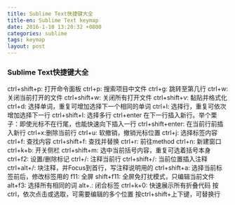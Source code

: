 ```yaml
---
title: Sublime Text快捷键大全
title-en: Sublime Text keymap
date: 2016-1-10 13:20:32 +0800
categories: sublime
tags: keymap
layout: post 
---
```

### Sublime Text快捷键大全


ctrl+shift+p: 打开命令面板
ctrl+p: 搜索项目中文件
ctrl+g: 跳转至第几行
ctrl+w: 关闭当前打开的文件
ctrl+shift+w: 关闭所有打开文件
ctrl+shift+v: 黏贴并格式化
ctrl+d: 选择单词，重复可增加选择下一个相同的单词
ctrl+l: 选择行，重复可依次增加选择下一行
ctrl+shift+l: 选择多行
ctrl+enter 在下一行插入新行。举个栗子：即使光标不在行尾，也能快速向下插入一行
ctrl+shift+enter: 在当前行前插入新行
ctrl+x:删除当前行
ctrl+u: 软撤销，撤销光标位置
ctrl+j: 选择标签内容
ctrl+f: 查找内容
ctrl+shift+f: 查找并替换
ctrl+r: 前往method
ctrl+n: 新建窗口
ctrl+k+b: 开关侧栏 
ctrl+shift+m: 选中当前括号内容，重复可选着括号本身
ctrl+f2: 设置/删除标记
ctrl+/: 注释当前行
ctrl+shift+/: 当前位置插入注释
ctrl+alt+/: 块注释，并Focus到首行，写注释说明用的
ctrl+shift+a: 选择当前标签前后，修改标签用的
f11: 全屏
shift+f11: 全屏免打扰模式，只编辑当前文件
alt+f3: 选择所有相同的词
alt+.: 闭合标签
ctrl+k+0: 快速展示所有折叠代码
按ctrl，依次点击或选取，可需要编辑的多个位置
按ctrl+shift+上下键，可替换行
